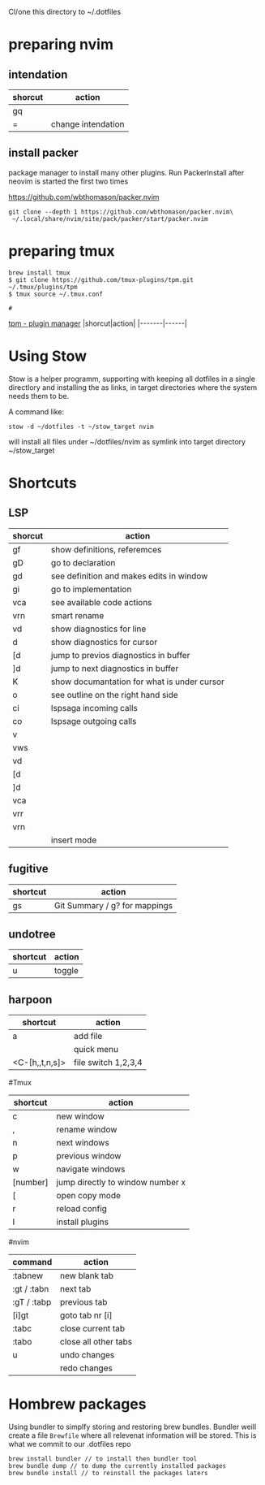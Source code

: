 Cl/one this directory to ~/.dotfiles

# preparing nvim

## intendation

| shorcut | action             |
| ------- | ------------------ |
| gq      |                    |
| =       | change intendation |

## install packer

package manager to install many other plugins. Run PackerInstall after neovim
is started the first two times

https://github.com/wbthomason/packer.nvim

```
git clone --depth 1 https://github.com/wbthomason/packer.nvim\
 ~/.local/share/nvim/site/pack/packer/start/packer.nvim
```

# preparing tmux

```
brew install tmux
$ git clone https://github.com/tmux-plugins/tpm.git ~/.tmux/plugins/tpm
$ tmux source ~/.tmux.conf

#
```

[tpm - plugin manager](https://linuxhint.com/installing-plugins-tmux/)
|shorcut|action|
|-------|------|

# Using Stow

Stow is a helper programm, supporting with keeping all dotfiles in a single
directlory and installing the as links, in target directories where the system
needs them to be.

A command like:

```
stow -d ~/dotfiles -t ~/stow_target nvim
```

will install all files under ~/dotfiles/nvim as symlink into target directory
~/stow_target

# Shortcuts

## LSP

| shorcut     | action                                      |
| ----------- | ------------------------------------------- |
| gf          | show definitions, referemces                |
| gD          | go to declaration                           |
| gd          | see definition and makes edits in window    |
| gi          | go to implementation                        |
| <leader>vca | see available code actions                  |
| <leader>vrn | smart rename                                |
| <leader>vd  | show diagnostics for line                   |
| <leader>d   | show diagnostics for cursor                 |
| [d          | jump to previos diagnostics in buffer       |
| ]d          | jump to next diagnostics in buffer          |
| K           | show documantation for what is under cursor |
| <leader> o  | see outline on the right hand side          |
| <leader>ci  | lspsaga incoming calls                      |
| <leader>co  | lspsage outgoing calls                      |
| <leader>v   |                                             |
| <leader>vws |                                             |
| <leader>vd  |                                             |
| <leader>[d  |                                             |
| <leader>]d  |                                             |
| <leader>vca |                                             |
| <leader>vrr |                                             |
| <leader>vrn |                                             |
| <C-h>       | insert mode                                 |

## fugitive

| shortcut   | action                        |
| ---------- | ----------------------------- |
| <leader>gs | Git Summary / g? for mappings |

## undotree

| shortcut  | action |
| --------- | ------ |
| <leader>u | toggle |

## harpoon

| shortcut       | action              |
| -------------- | ------------------- |
| <leader>a      | add file            |
| <C-e>          | quick menu          |
| <C-[h,,t,n,s]> | file switch 1,2,3,4 |

#Tmux

| shortcut      | action                           |
| ------------- | -------------------------------- |
| <C-a>c        | new window                       |
| <C-a>,        | rename window                    |
| <C-a>n        | next windows                     |
| <C-a>p        | previous window                  |
| <C-a>w        | navigate windows                 |
| <C-a>[number] | jump directly to window number x |
| <C-a>[        | open copy mode                   |
| <C-a>r        | reload config                    |
| <C-a>I        | install plugins                  |

#nvim

| command     | action               |
| ----------- | -------------------- |
| :tabnew     | new blank tab        |
| :gt / :tabn | next tab             |
| :gT / :tabp | previous tab         |
| [i]gt       | goto tab nr [i]      |
| :tabc       | close current tab    |
| :tabo       | close all other tabs |
| u           | undo changes         |
| <C-r>       | redo changes         |

# Hombrew packages

Using bundler to simplfy storing and restoring brew bundles. Bundler weill create a file `Brewfile` where all relevenat
information will be stored. This is what we commit to our .dotfiles repo

```
brew install bundler // to install then bundler tool
brew bundle dump // to dump the currently installed packages
brew bundle install // to reinstall the packages laters
```
